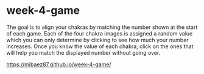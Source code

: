 # week-4-game

The goal is to align your chakras by matching the number shown at the start of each game. Each of the four chakra images is assigned a random value which you can only determine by clicking to see how much your number increases. Once you know the value of each chakra, click on the ones that will help you match the displayed number without going over.

https://mibaez87.github.io/week-4-game/
